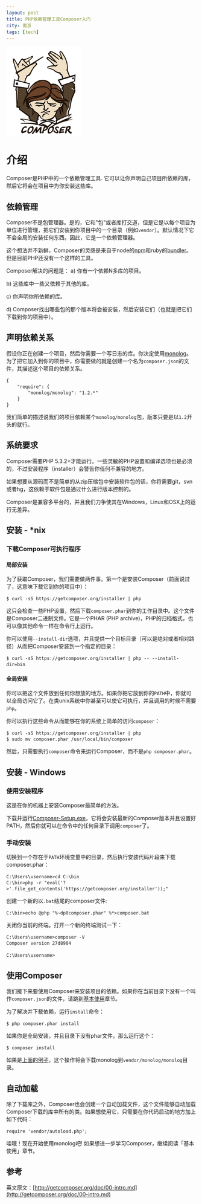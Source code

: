 ```yaml
---
layout: post
title: PHP依赖管理工具Composer入门
city: 南京
tags: [tech]
---
```


![Composer](/images/tech/composer.png "Composer")

# 介绍

Composer是PHP中的一个依赖管理工具. 它可以让你声明自己项目所依赖的库，然后它将会在项目中为你安装这些库。

## 依赖管理

Composer不是包管理器。是的，它和"包"或者库打交道，但是它是以每个项目为单位进行管理，把它们安装到你项目中的一个目录（例如`vendor`）。默认情况下它不会全局的安装任何东西。因此，它是一个依赖管理器。

这个想法并不新鲜，Composer的灵感是来自于node的[npm](http://npmjs.org/)和ruby的[bundler](http://gembundler.com/)。但是目前PHP还没有一个这样的工具。

Composer解决的问题是：
a) 你有一个依赖N多库的项目。

b) 这些库中一些又依赖于其他的库。

c) 你声明你所依赖的库。

d) Composer找出哪些包的那个版本将会被安装，然后安装它们（也就是把它们下载到你的项目中）。

## 声明依赖关系

假设你正在创建一个项目，然后你需要一个写日志的库。你决定使用[monolog](https://github.com/Seldaek/monolog)。为了把它加入到你的项目中，你需要做的就是创建一个名为`composer.json`的文件，其描述这个项目的依赖关系。

    {
        "require": {
            "monolog/monolog": "1.2.*"
        }
    }

我们简单的描述说我们的项目依赖某个`monolog/monolog`包，版本只要是以`1.2`开头的就行。

## 系统要求

Composer需要PHP 5.3.2+才能运行。一些灵敏的PHP设置和编译选项也是必须的，不过安装程序（installer）会警告你任何不兼容的地方。

如果想要从源码而不是简单的从zip压缩包中安装软件包的话，你将需要git，svn或者hg，这依赖于软件包是通过什么进行版本控制的。

Composer是兼容多平台的，并且我们力争使其在Windows，Linux和OSX上的运行无差异。

## 安装 - *nix

### 下载Composer可执行程序

#### 局部安装

为了获取Composer，我们需要做两件事。第一个是安装Composer（前面说过了，这意味下载它到你的项目中）：

    $ curl -sS https://getcomposer.org/installer | php

这只会检查一些PHP设置，然后下载`composer.phar`到你的工作目录中。这个文件是Composer二进制文件。它是一个PHAR (PHP
archive)，PHP的归档格式，也可以像其他命令一样在命令行上运行。

你可以使用`--install-dir`选项，并且提供一个目标目录（可以是绝对或者相对路径）从而把Composer安装到一个指定的目录：

    $ curl -sS https://getcomposer.org/installer | php -- --install-dir=bin

#### 全局安装

你可以把这个文件放到任何你想放的地方。如果你把它放到你的`PATH`中，你就可以全局访问它了。在类unix系统中你甚至可以使它可执行，并且调用的时候不需要`php`。

你可以执行这些命令从而能够在你的系统上简单的访问`composer`：

    $ curl -sS https://getcomposer.org/installer | php
    $ sudo mv composer.phar /usr/local/bin/composer

然后，只需要执行`composer`命令来运行Composer，而不是`php composer.phar`。

## 安装 - Windows

### 使用安装程序

这是在你的机器上安装Composer最简单的方法。

下载并运行[Composer-Setup.exe](https://getcomposer.org/Composer-Setup.exe)，它将会安装最新的Composer版本并且设置好PATH，然后你就可以在命令中的任何目录下调用`composer`了。

### 手动安装

切换到一个存在于`PATH`环境变量中的目录，然后执行安装代码片段来下载composer.phar：

    C:\Users\username>cd C:\bin
    C:\bin>php -r "eval('?>'.file_get_contents('https://getcomposer.org/installer'));"

创建一个新的以`.bat`结尾的composer文件:

    C:\bin>echo @php "%~dp0composer.phar" %*>composer.bat

关闭你当前的终端。打开一个新的终端测试一下：

    C:\Users\username>composer -V
    Composer version 27d8904

    C:\Users\username>

## 使用Composer

我们接下来要使用Composer来安装项目的依赖。如果你在当前目录下没有一个叫作`composer.json`的文件，请跳到[基本使用][1]章节。

为了解决并下载依赖，运行`install`命令：

    $ php composer.phar install

如果你是全局安装，并且目录下没有phar文件，那么运行这个：

    $ composer install

如果是[上面的例子](#declaring-dependencies)，这个操作将会下载monolog到`vendor/monolog/monolog`目录。

## 自动加载

除了下载库之外，Composer也会创建一个自动加载文件，这个文件能够自动加载Composer下载的库中所有的类。如果想使用它，只需要在你代码启动的地方加上如下代码：

    require 'vendor/autoload.php';

哇哦！现在开始使用monolog吧! 如果想进一步学习Composer，继续阅读「基本使用」章节。

## 参考
英文原文：[http://getcomposer.org/doc/00-intro.md](http://getcomposer.org/doc/00-intro.md)

[1]: http://getcomposer.org/doc/01-basic-usage.md
